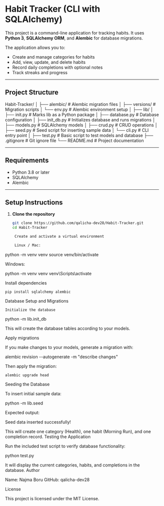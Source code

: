 # Habit Tracker (CLI with SQLAlchemy)

This project is a command-line application for tracking habits. It uses **Python 3**, **SQLAlchemy ORM**, and **Alembic** for database migrations.

The application allows you to:

- Create and manage categories for habits  
- Add, view, update, and delete habits  
- Record daily completions with optional notes  
- Track streaks and progress  

---

## Project Structure

Habit-Tracker/
│
├── alembic/ # Alembic migration files
│ ├── versions/ # Migration scripts
│ └── env.py # Alembic environment setup
│
├── lib/
│ ├── init.py # Marks lib as a Python package
│ ├── database.py # Database configuration
│ ├── init_db.py # Initializes database and runs migrations
│ ├── models.py # SQLAlchemy models
│ ├── crud.py # CRUD operations
│ ├── seed.py # Seed script for inserting sample data
│ └── cli.py # CLI entry point
│
├── test.py # Basic script to test models and database
├── .gitignore # Git ignore file
└── README.md # Project documentation


---

## Requirements

- Python 3.8 or later  
- SQLAlchemy  
- Alembic  

---

## Setup Instructions

1. **Clone the repository**
   ```bash
   git clone https://github.com/qalicha-dev28/Habit-Tracker.git
   cd Habit-Tracker

    Create and activate a virtual environment

    Linux / Mac:

python -m venv venv
source venv/bin/activate

Windows:

python -m venv venv
venv\Scripts\activate

Install dependencies

    pip install sqlalchemy alembic

Database Setup and Migrations

    Initialize the database

python -m lib.init_db

This will create the database tables according to your models.

Apply migrations

If you make changes to your models, generate a migration with:

alembic revision --autogenerate -m "describe changes"

Then apply the migration:

    alembic upgrade head

Seeding the Database

To insert initial sample data:

python -m lib.seed

Expected output:

Seed data inserted successfully!

This will create one category (Health), one habit (Morning Run), and one completion record.
Testing the Application

Run the included test script to verify database functionality:

python test.py

It will display the current categories, habits, and completions in the database.
Author

Name: Najma Boru
GitHub: qalicha-dev28

License

This project is licensed under the MIT License.
